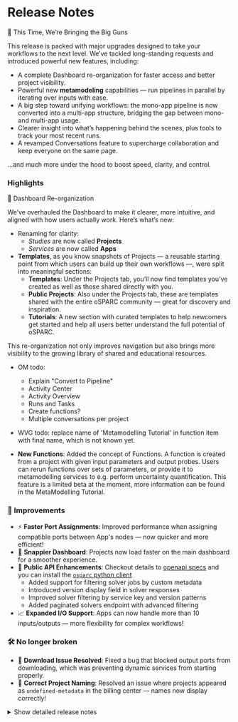 # Release Notes

🚀 This Time, We’re Bringing the Big Guns

This release is packed with major upgrades designed to take your workflows to the next level. We’ve tackled long-standing requests and introduced powerful new features, including:
- A complete Dashboard re-organization for faster access and better project visibility.
- Powerful new **metamodeling** capabilities — run pipelines in parallel by iterating over inputs with ease.
- A big step toward unifying workflows: the mono-app pipeline is now converted into a multi-app structure, bridging the gap between mono- and multi-app usage.
- Clearer insight into what’s happening behind the scenes, plus tools to track your most recent runs.
- A revamped Conversations feature to supercharge collaboration and keep everyone on the same page.

…and much more under the hood to boost speed, clarity, and control.

### Highlights

🧭 Dashboard Re-organization

We’ve overhauled the Dashboard to make it clearer, more intuitive, and aligned with how users actually work. Here’s what’s new:
- Renaming for clarity:
  - *Studies* are now called **Projects**
  - *Services* are now called **Apps**
- **Templates**, as you know snapshots of Projects — a reusable starting point from which users can build up their own workflows —, were split into meaningful sections:
  - **Templates**: Under the Projects tab, you’ll now find templates you’ve created as well as those shared directly with you.
  - **Public Projects**: Also under the Projects tab, these are templates shared with the entire oSPARC community — great for discovery and inspiration.
  - **Tutorials**: A new section with curated templates to help newcomers get started and help all users better understand the full potential of oSPARC.

This re-organization not only improves navigation but also brings more visibility to the growing library of shared and educational resources.

- OM todo:
  - Explain "Convert to Pipeline"
  - Activity Center
  - Activity Overview
  - Runs and Tasks
  - Create functions?
  - Multiple conversations per project


- WVG todo: replace name of 'Metamodelling Tutorial' in function item with final name, which is not known yet.

- **New Functions**: Added the concept of Functions. A function is created from a project with given input parameters and output probes. Users can rerun functions over sets of parameters, or provide it to metamodelling services to e.g. perform uncertainty quantification. This feature is a limited beta at the moment, more information can be found in the MetaModelling Tutorial.


### 🚀 Improvements

* ⚡ **Faster Port Assignments**: Improved performance when assigning compatible ports between App's nodes — now quicker and more efficient!
* 🧭 **Snappier Dashboard**: Projects now load faster on the main dashboard for a smoother experience.
* 🔌 **Public API Enhancements**: Checkout details to [openapi specs](https://api.osparc.io/doc) and you can install the [`osparc` python client](https://itisfoundation.github.io/osparc-simcore-clients/#/)
  * Added support for filtering solver jobs by custom metadata
  * Introduced version display field in solver responses
  * Improved solver filtering by service key and version patterns
  * Added paginated solvers endpoint with advanced filtering
* 📈 **Expanded I/O Support**: Apps can now handle more than 10 inputs/outputs — more flexibility for complex workflows!


### 🛠️ No longer broken

* 🧰 **Download Issue Resolved**: Fixed a bug that blocked output ports from downloading, which was preventing dynamic services from starting properly.
* 📝 **Correct Project Naming**: Resolved an issue where projects appeared as `undefined-metadata` in the billing center — names now display correctly!


<details>
<summary>Show detailed release notes</summary>

## What's Changed
* https://github.com/ITISFoundation/osparc-simcore/pull/7643 by @odeimaiz
* https://github.com/ITISFoundation/osparc-simcore/pull/7645 by @sanderegg
* https://github.com/ITISFoundation/osparc-simcore/pull/7648 by @matusdrobuliak66
* https://github.com/ITISFoundation/osparc-simcore/pull/7621 by @sanderegg
* https://github.com/ITISFoundation/osparc-simcore/pull/7649 by @sanderegg
* https://github.com/ITISFoundation/osparc-simcore/pull/7650 by @sanderegg
* https://github.com/ITISFoundation/osparc-simcore/pull/7647 by @odeimaiz
* https://github.com/ITISFoundation/osparc-simcore/pull/7653 by @odeimaiz
* https://github.com/ITISFoundation/osparc-simcore/pull/7657 by @bisgaard-itis
* https://github.com/ITISFoundation/osparc-simcore/pull/7656 by @matusdrobuliak66
* https://github.com/ITISFoundation/osparc-simcore/pull/7662 by @giancarloromeo
* https://github.com/ITISFoundation/osparc-simcore/pull/7663 by @sanderegg
* https://github.com/ITISFoundation/osparc-simcore/pull/7658 by @odeimaiz
* https://github.com/ITISFoundation/osparc-simcore/pull/7661 by @matusdrobuliak66
* https://github.com/ITISFoundation/osparc-simcore/pull/7670 by @sanderegg
* https://github.com/ITISFoundation/osparc-simcore/pull/7671 by @sanderegg
* https://github.com/ITISFoundation/osparc-simcore/pull/7664 by @odeimaiz
* https://github.com/ITISFoundation/osparc-simcore/pull/7672 by @odeimaiz
* https://github.com/ITISFoundation/osparc-simcore/pull/7673 by @odeimaiz
* https://github.com/ITISFoundation/osparc-simcore/pull/7669 by @matusdrobuliak66
* https://github.com/ITISFoundation/osparc-simcore/pull/7674 by @odeimaiz
* https://github.com/ITISFoundation/osparc-simcore/pull/7619 by @giancarloromeo
* https://github.com/ITISFoundation/osparc-simcore/pull/7539 by @wvangeit
* https://github.com/ITISFoundation/osparc-simcore/pull/7676 by @odeimaiz
* https://github.com/ITISFoundation/osparc-simcore/pull/7677 by @matusdrobuliak66
* https://github.com/ITISFoundation/osparc-simcore/pull/7660 by @sanderegg
* https://github.com/ITISFoundation/osparc-simcore/pull/7684 by @matusdrobuliak66
* https://github.com/ITISFoundation/osparc-simcore/pull/7681 by @odeimaiz
* https://github.com/ITISFoundation/osparc-simcore/pull/7691 by @matusdrobuliak66
* https://github.com/ITISFoundation/osparc-simcore/pull/7687 by @pcrespov
* https://github.com/ITISFoundation/osparc-simcore/pull/7678 by @pcrespov
* https://github.com/ITISFoundation/osparc-simcore/pull/7689 by @matusdrobuliak66
* https://github.com/ITISFoundation/osparc-simcore/pull/7694 by @pcrespov
* https://github.com/ITISFoundation/osparc-simcore/pull/7690 by @odeimaiz
* https://github.com/ITISFoundation/osparc-simcore/pull/7651 by @GitHK
* https://github.com/ITISFoundation/osparc-simcore/pull/7675 by @GitHK
* https://github.com/ITISFoundation/osparc-simcore/pull/7696 by @odeimaiz
* https://github.com/ITISFoundation/osparc-simcore/pull/7644 by @bisgaard-itis
* https://github.com/ITISFoundation/osparc-simcore/pull/7695 by @pcrespov
* https://github.com/ITISFoundation/osparc-simcore/pull/7699 by @odeimaiz
* https://github.com/ITISFoundation/osparc-simcore/pull/7702 by @odeimaiz
* https://github.com/ITISFoundation/osparc-simcore/pull/7686 by @sanderegg
* https://github.com/ITISFoundation/osparc-simcore/pull/7693 by @wvangeit
* https://github.com/ITISFoundation/osparc-simcore/pull/7704 by @bisgaard-itis
* https://github.com/ITISFoundation/osparc-simcore/pull/7705 by @wvangeit
* https://github.com/ITISFoundation/osparc-simcore/pull/7703 by @odeimaiz
* https://github.com/ITISFoundation/osparc-simcore/pull/7701 by @sanderegg
* https://github.com/ITISFoundation/osparc-simcore/pull/7708 by @wvangeit
* https://github.com/ITISFoundation/osparc-simcore/pull/7707 by @pcrespov
* https://github.com/ITISFoundation/osparc-simcore/pull/7714 by @odeimaiz
* https://github.com/ITISFoundation/osparc-simcore/pull/7715 by @pcrespov
* https://github.com/ITISFoundation/osparc-simcore/pull/7706 by @bisgaard-itis
* https://github.com/ITISFoundation/osparc-simcore/pull/7709 by @pcrespov
* https://github.com/ITISFoundation/osparc-simcore/pull/7710 by @odeimaiz
* https://github.com/ITISFoundation/osparc-simcore/pull/7712 by @odeimaiz
* https://github.com/ITISFoundation/osparc-simcore/pull/7718 by @matusdrobuliak66
* https://github.com/ITISFoundation/osparc-simcore/pull/7720 by @odeimaiz
* https://github.com/ITISFoundation/osparc-simcore/pull/7723 by @odeimaiz
* https://github.com/ITISFoundation/osparc-simcore/pull/7726 by @wvangeit
* https://github.com/ITISFoundation/osparc-simcore/pull/7724 by @sanderegg
* https://github.com/ITISFoundation/osparc-simcore/pull/7719 by @pcrespov
* https://github.com/ITISFoundation/osparc-simcore/pull/7727 by @pcrespov
* https://github.com/ITISFoundation/osparc-simcore/pull/7735 by @sanderegg
* https://github.com/ITISFoundation/osparc-simcore/pull/7560 by @pcrespov
* https://github.com/ITISFoundation/osparc-simcore/pull/7728 by @odeimaiz
* https://github.com/ITISFoundation/osparc-simcore/pull/7732 by @matusdrobuliak66
* https://github.com/ITISFoundation/osparc-simcore/pull/7736 by @pcrespov
* https://github.com/ITISFoundation/osparc-simcore/pull/7642 by @bisgaard-itis
* https://github.com/ITISFoundation/osparc-simcore/pull/7740 by @GitHK
* https://github.com/ITISFoundation/osparc-simcore/pull/7741 by @odeimaiz
* https://github.com/ITISFoundation/osparc-simcore/pull/7743 by @odeimaiz
* https://github.com/ITISFoundation/osparc-simcore/pull/7744 by @pcrespov
* https://github.com/ITISFoundation/osparc-simcore/pull/7749 by @pcrespov
* https://github.com/ITISFoundation/osparc-simcore/pull/7746 by @wvangeit
* https://github.com/ITISFoundation/osparc-simcore/pull/7729 by @bisgaard-itis
* https://github.com/ITISFoundation/osparc-simcore/pull/7725 by @sanderegg
* https://github.com/ITISFoundation/osparc-simcore/pull/7751 by @pcrespov
* https://github.com/ITISFoundation/osparc-simcore/pull/7755 by @pcrespov
* https://github.com/ITISFoundation/osparc-simcore/pull/7747 by @pcrespov
* https://github.com/ITISFoundation/osparc-simcore/pull/7757 by @pcrespov
* https://github.com/ITISFoundation/osparc-simcore/pull/7750 by @bisgaard-itis
* https://github.com/ITISFoundation/osparc-simcore/pull/7753 by @sanderegg
* https://github.com/ITISFoundation/osparc-simcore/pull/7754 by @GitHK
* https://github.com/ITISFoundation/osparc-simcore/pull/7760 by @pcrespov
* https://github.com/ITISFoundation/osparc-simcore/pull/7711 by @sanderegg
* https://github.com/ITISFoundation/osparc-simcore/pull/7763 by @sanderegg
* https://github.com/ITISFoundation/osparc-simcore/pull/7745 by @odeimaiz
* https://github.com/ITISFoundation/osparc-simcore/pull/7765 by @sanderegg
* https://github.com/ITISFoundation/osparc-simcore/pull/7758 by @matusdrobuliak66
* https://github.com/ITISFoundation/osparc-simcore/pull/7697 by @GitHK
* https://github.com/ITISFoundation/osparc-simcore/pull/7764 by @wvangeit
* https://github.com/ITISFoundation/osparc-simcore/pull/7761 by @pcrespov
* https://github.com/ITISFoundation/osparc-simcore/pull/7772 by @pcrespov
* https://github.com/ITISFoundation/osparc-simcore/pull/7771 by @wvangeit
* https://github.com/ITISFoundation/osparc-simcore/pull/7752 by @wvangeit
* https://github.com/ITISFoundation/osparc-simcore/pull/7737 by @matusdrobuliak66
* https://github.com/ITISFoundation/osparc-simcore/pull/7787 by @matusdrobuliak66
* https://github.com/ITISFoundation/osparc-simcore/pull/7788 by @odeimaiz
* https://github.com/ITISFoundation/osparc-simcore/pull/7768 by @bisgaard-itis
* https://github.com/ITISFoundation/osparc-simcore/pull/7791 by @bisgaard-itis
* https://github.com/ITISFoundation/osparc-simcore/pull/7790 by @odeimaiz
* https://github.com/ITISFoundation/osparc-simcore/pull/7789 by @wvangeit
* https://github.com/ITISFoundation/osparc-simcore/pull/7798 by @matusdrobuliak66
* https://github.com/ITISFoundation/osparc-simcore/pull/7794 by @odeimaiz
* https://github.com/ITISFoundation/osparc-simcore/pull/7803 by @odeimaiz
* https://github.com/ITISFoundation/osparc-simcore/pull/7802 by @pcrespov
* https://github.com/ITISFoundation/osparc-simcore/pull/7769 by @pcrespov
* https://github.com/ITISFoundation/osparc-simcore/pull/7804 by @sanderegg
* https://github.com/ITISFoundation/osparc-simcore/pull/7770 by @pcrespov
* https://github.com/ITISFoundation/osparc-simcore/pull/7800 by @GitHK
* https://github.com/ITISFoundation/osparc-simcore/pull/7805 by @odeimaiz
* https://github.com/ITISFoundation/osparc-simcore/pull/7801 by @bisgaard-itis
* https://github.com/ITISFoundation/osparc-simcore/pull/7797 by @wvangeit
* https://github.com/ITISFoundation/osparc-simcore/pull/7809 by @GitHK
* https://github.com/ITISFoundation/osparc-simcore/pull/7811 by @GitHK
* https://github.com/ITISFoundation/osparc-simcore/pull/7807 by @odeimaiz
* https://github.com/ITISFoundation/osparc-simcore/pull/7817 by @pcrespov
* https://github.com/ITISFoundation/osparc-simcore/pull/7812 by @GitHK
* https://github.com/ITISFoundation/osparc-simcore/pull/7822 by @matusdrobuliak66
* https://github.com/ITISFoundation/osparc-simcore/pull/7820 by @sanderegg
* https://github.com/ITISFoundation/osparc-simcore/pull/7808 by @odeimaiz
* https://github.com/ITISFoundation/osparc-simcore/pull/7824 by @GitHK
* https://github.com/ITISFoundation/osparc-simcore/pull/7810 by @wvangeit
* https://github.com/ITISFoundation/osparc-simcore/pull/7828 by @odeimaiz
* https://github.com/ITISFoundation/osparc-simcore/pull/7823 by @odeimaiz
* https://github.com/ITISFoundation/osparc-simcore/pull/7831 by @pcrespov
* https://github.com/ITISFoundation/osparc-simcore/pull/7826 by @pcrespov
* https://github.com/ITISFoundation/osparc-simcore/pull/7832 by @odeimaiz
* https://github.com/ITISFoundation/osparc-simcore/pull/7830 by @odeimaiz
* https://github.com/ITISFoundation/osparc-simcore/pull/7837 by @odeimaiz
* https://github.com/ITISFoundation/osparc-simcore/pull/7834 by @sanderegg
* https://github.com/ITISFoundation/osparc-simcore/pull/7827 by @giancarloromeo
* https://github.com/ITISFoundation/osparc-simcore/pull/7842 by @bisgaard-itis
* https://github.com/ITISFoundation/osparc-simcore/pull/7841 by @odeimaiz
* https://github.com/ITISFoundation/osparc-simcore/pull/7847 by @odeimaiz
* https://github.com/ITISFoundation/osparc-simcore/pull/7848 by @sanderegg
* https://github.com/ITISFoundation/osparc-simcore/pull/7849 by @odeimaiz
* https://github.com/ITISFoundation/osparc-simcore/pull/7850 by @sanderegg
* https://github.com/ITISFoundation/osparc-simcore/pull/7836 by @pcrespov
* https://github.com/ITISFoundation/osparc-simcore/pull/7844 by @wvangeit
* https://github.com/ITISFoundation/osparc-simcore/pull/7856 by @odeimaiz
* https://github.com/ITISFoundation/osparc-simcore/pull/7860 by @pcrespov
* https://github.com/ITISFoundation/osparc-simcore/pull/7833 by @GitHK
* https://github.com/ITISFoundation/osparc-simcore/pull/7862 by @matusdrobuliak66
* https://github.com/ITISFoundation/osparc-simcore/pull/7864 by @odeimaiz
* https://github.com/ITISFoundation/osparc-simcore/pull/7865 by @pcrespov
* https://github.com/ITISFoundation/osparc-simcore/pull/7866 by @odeimaiz
* https://github.com/ITISFoundation/osparc-simcore/pull/7858 by @YuryHrytsuk
* https://github.com/ITISFoundation/osparc-simcore/pull/7855 by @giancarloromeo
* https://github.com/ITISFoundation/osparc-simcore/pull/7870 by @odeimaiz
* https://github.com/ITISFoundation/osparc-simcore/pull/7861 by @GitHK
* https://github.com/ITISFoundation/osparc-simcore/pull/7845 by @odeimaiz
* https://github.com/ITISFoundation/osparc-simcore/pull/7859 by @odeimaiz
* https://github.com/ITISFoundation/osparc-simcore/pull/7871 by @odeimaiz
* https://github.com/ITISFoundation/osparc-simcore/pull/7874 by @odeimaiz
* https://github.com/ITISFoundation/osparc-simcore/pull/7875 by @pcrespov
* https://github.com/ITISFoundation/osparc-simcore/pull/7877 by @odeimaiz
* https://github.com/ITISFoundation/osparc-simcore/pull/7839 by @sanderegg
* https://github.com/ITISFoundation/osparc-simcore/pull/7843 by @GitHK
* https://github.com/ITISFoundation/osparc-simcore/pull/7881 by @matusdrobuliak66
* https://github.com/ITISFoundation/osparc-simcore/pull/7886 by @odeimaiz
* https://github.com/ITISFoundation/osparc-simcore/pull/7883 by @odeimaiz
* https://github.com/ITISFoundation/osparc-simcore/pull/7867 by @pcrespov
* https://github.com/ITISFoundation/osparc-simcore/pull/7880 by @sanderegg
* https://github.com/ITISFoundation/osparc-simcore/pull/7796 by @bisgaard-itis
* https://github.com/ITISFoundation/osparc-simcore/pull/7878 by @pcrespov
* https://github.com/ITISFoundation/osparc-simcore/pull/7893 by @sanderegg
* https://github.com/ITISFoundation/osparc-simcore/pull/7891 by @odeimaiz
* https://github.com/ITISFoundation/osparc-simcore/pull/7895 by @odeimaiz
* https://github.com/ITISFoundation/osparc-simcore/pull/7896 by @sanderegg
* https://github.com/ITISFoundation/osparc-simcore/pull/7898 by @sanderegg
* https://github.com/ITISFoundation/osparc-simcore/pull/7868 by @wvangeit
* https://github.com/ITISFoundation/osparc-simcore/pull/7890 by @bisgaard-itis
* https://github.com/ITISFoundation/osparc-simcore/pull/7894 by @odeimaiz
* https://github.com/ITISFoundation/osparc-simcore/pull/7901 by @pcrespov
* https://github.com/ITISFoundation/osparc-simcore/pull/7888 by @odeimaiz
* https://github.com/ITISFoundation/osparc-simcore/pull/7897 by @odeimaiz
* https://github.com/ITISFoundation/osparc-simcore/pull/7906 by @odeimaiz
* https://github.com/ITISFoundation/osparc-simcore/pull/7911 by @odeimaiz
* https://github.com/ITISFoundation/osparc-simcore/pull/7892 by @bisgaard-itis
* https://github.com/ITISFoundation/osparc-simcore/pull/7900 by @bisgaard-itis
* https://github.com/ITISFoundation/osparc-simcore/pull/7908 by @matusdrobuliak66
* https://github.com/ITISFoundation/osparc-simcore/pull/7913 by @odeimaiz
* https://github.com/ITISFoundation/osparc-simcore/pull/7904 by @sanderegg
* https://github.com/ITISFoundation/osparc-simcore/pull/7912 by @matusdrobuliak66
* https://github.com/ITISFoundation/osparc-simcore/pull/7917 by @matusdrobuliak66
* https://github.com/ITISFoundation/osparc-simcore/pull/7915 by @sanderegg
* https://github.com/ITISFoundation/osparc-simcore/pull/7914 by @GitHK
Cherry-picked: 
* https://github.com/ITISFoundation/osparc-simcore/pull/7914
* https://github.com/ITISFoundation/osparc-simcore/pull/7927
* https://github.com/ITISFoundation/osparc-simcore/pull/7924
* https://github.com/ITISFoundation/osparc-simcore/pull/7937
* https://github.com/ITISFoundation/osparc-simcore/pull/7940
* https://github.com/ITISFoundation/osparc-simcore/pull/7939
* https://github.com/ITISFoundation/osparc-simcore/pull/7942
* https://github.com/ITISFoundation/osparc-simcore/pull/7345 
* https://github.com/ITISFoundation/osparc-simcore/pull/7948
* https://github.com/ITISFoundation/osparc-simcore/pull/7950
* https://github.com/ITISFoundation/osparc-simcore/pull/7951


**Full Changelog**: https://github.com/ITISFoundation/osparc-simcore/compare/v1.82.0...v1.83.0
**Release Issue**: https://github.com/ITISFoundation/osparc-simcore/issues/7682
</details>
